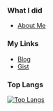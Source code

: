 <!--### Hi there 👋-->

### What I did

- [About Me](https://esctabcapslock.github.io/about)

### My Links

- [Blog](https://esctabcapslock.github.io/)
- [Gist](https://gist.github.com/esctabcapslock)

### Top Langs

[![Top Langs](https://github-readme-stats.vercel.app/api/top-langs/?username=esctabcapslock&layout=compact?&hide=Jupyter%20Notebook,html,css,scss&exclude_repo=latex_math_reader,file_send&langs_count=10)](https://github.com/anuraghazra/github-readme-stats)

<!--
**esctabcapslock/esctabcapslock** is a ✨ _special_ ✨ repository because its `README.md` (this file) appears on your GitHub profile.

Here are some ideas to get you started:

- 🔭 I’m currently working on ...
- 🌱 I’m currently learning ...
- 👯 I’m looking to collaborate on ...
- 🤔 I’m looking for help with ...
- 💬 Ask me about ...
- 📫 How to reach me: ...
- 😄 Pronouns: ...
- ⚡ Fun fact: ...
-->

